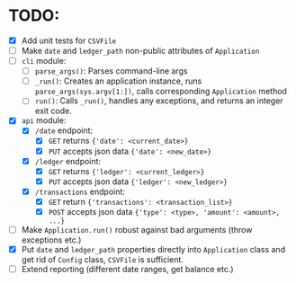 # TODO:

- [x] Add unit tests for `CSVFile`
- [ ] Make `date` and `ledger_path` non-public attributes of `Application`
- [ ] `cli` module:
    - [ ] `parse_args()`: Parses command-line args
    - [ ] `_run()`: Creates an application instance, runs `parse_args(sys.argv[1:])`, calls corresponding `Application` method
    - [ ] `run()`: Calls `_run()`, handles any exceptions, and returns an integer exit code.
- [x] `api` module:
    - [x] `/date` endpoint:
        - [x] `GET` returns `{'date': <current_date>}`
        - [x] `PUT` accepts json data `{'date': <new_date>}`
    - [x] `/ledger` endpoint:
        - [x] `GET` returns `{'ledger': <current_ledger>}`
        - [x] `PUT` accepts json data `{'ledger': <new_ledger>}`
    - [x] `/transactions` endpoint:
        - [x] `GET` return `{'transactions': <transaction_list>}`
        - [x] `POST` accepts json data `{'type': <type>, 'amount': <amount>, ...}`

- [ ] Make `Application.run()` robust against bad arguments (throw exceptions etc.)
- [x] Put `date` and `ledger_path` properties directly into `Application` class and get rid of `Config` class, `CSVFile` is sufficient.
- [ ] Extend reporting (different date ranges, get balance etc.)
